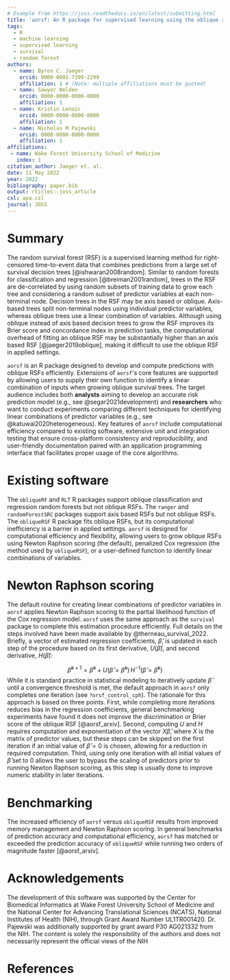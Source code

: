 ```yaml
---
# Example from https://joss.readthedocs.io/en/latest/submitting.html
title: 'aorsf: An R package for supervised learning using the oblique random survival forest'
tags:
  - R
  - machine learning
  - supervised learning
  - survival
  - random forest
authors:
  - name: Byron C. Jaeger
    orcid: 0000-0001-7399-2299
    affiliation: 1 # (Note: multiple affiliations must be quoted)
  - name: Sawyer Welden
    orcid: 0000-0000-0000-0000
    affiliation: 1
  - name: Kristin Lenoir
    orcid: 0000-0000-0000-0000
    affiliation: 1
  - name: Nicholas M Pajewski
    orcid: 0000-0000-0000-0000
    affiliation: 1
affiliations:
 - name: Wake Forest University School of Medicine
   index: 1
citation_author: Jaeger et. al.
date: 11 May 2022
year: 2022
bibliography: paper.bib
output: rticles::joss_article
csl: apa.csl
journal: JOSS
---
```


# Summary

The random survival forest (RSF) is a supervised learning method for right-censored time-to-event data that combines predictions from a large set of survival decision trees [@ishwaran2008random]. Similar to random forests for classification and regression [@breiman2001random], trees in the RSF are de-correlated by using random subsets of training data to grow each tree and considering a random subset of predictor variables at each non-terminal node. Decision trees in the RSF may be axis based or oblique. Axis-based trees split non-terminal nodes using individual predictor variables, whereas oblique trees use a linear combination of variables. Although using oblique instead of axis based decision trees to grow the RSF improves its Brier score and concordance index in prediction tasks, the computational overhead of fitting an oblique RSF may be substantially higher than an axis based RSF [@jaeger2019oblique], making it difficult to use the oblique RSF in applied settings. 


``aorsf`` is an R package designed to develop and compute predictions with oblique RSFs efficiently. Extensions of ``aorsf``'s core features are supported by allowing users to supply their own function to identify a linear combination of inputs when growing oblique survival trees. The target audience includes both __analysts__ aiming to develop an accurate risk prediction model (e.g., see @segar2021development) and __researchers__ who want to conduct experiments comparing different techniques for identifying linear combinations of predictor variables (e.g., see @katuwal2020heterogeneous). Key features of ``aorsf`` include computational efficiency compared to existing software, extensive unit and integration testing that ensure cross-platform consistency and reproducibility, and user-friendly documentation paired with an application programming interface that facilitates proper usage of the core algorithms.

# Existing software 

The `obliqueRF` and `RLT` R packages support oblique classification and regression random forests but not oblique RSFs. The `ranger` and `randomForestSRC` packages support axis based RSFs but not oblique RSFs. The ``obliqueRSF`` R package fits oblique RSFs, but its computational inefficiency is a barrier in applied settings. ``aorsf`` is designed for computational efficiency and flexibility, allowing users to grow oblique RSFs using Newton Raphson scoring (the default), penalized Cox regression (the method used by `obliqueRSF`), or a user-defined function to identify linear combinations of variables. 

# Newton Raphson scoring

The default routine for creating linear combinations of predictor variables in ``aorsf`` applies Newton Raphson scoring to the partial likelihood function of the Cox regression model. ``aorsf`` uses the same approach as the `survival` package to complete this estimation procedure efficiently. Full details on the steps involved have been made available by @therneau_survival_2022. Briefly, a vector of estimated regression coefficients, $\hat{\beta}$, is updated in each step of the procedure based on its first derivative, $U(\hat{\beta})$, and second derivative, $H(\hat{\beta})$: 

$$ \hat{\beta}^{k+1} =  \hat{\beta}^{k} + U(\hat{\beta} = \hat{\beta}^{k})\, H^{-1}(\hat{\beta} = \hat{\beta}^{k})$$
While it is standard practice in statistical modeling to iteratively update $\hat{\beta}$ until a convergence threshold is met, the default approach in ``aorsf`` only completes one iteration (see `?orsf_control_cph`). The rationale for this approach is based on three points. First, while completing more iterations reduces bias in the regression coefficients, general benchmarking experiments have found it does not improve the discrimination or Brier score of the oblique RSF [@aorsf_arxiv]. Second, computing $U$ and $H$ requires computation and exponentiation of the vector $X\hat{\beta}$, where $X$ is the matrix of predictor values, but these steps can be skipped on the first iteration if an initial value of $\hat{\beta} = 0$ is chosen, allowing for a reduction in required computation. Third, using only one iteration with all initial values of $\hat{\beta}$ set to 0 allows the user to bypass the scaling of predictors prior to running Newton Raphson scoring, as this step is usually done to improve numeric stability in later iterations.

# Benchmarking 

The increased efficiency of ``aorsf`` versus `obliqueRSF` results from improved memory management and Newton Raphson scoring. In general benchmarks of prediction accuracy and computational efficiency, ``aorsf`` has matched or exceeded the prediction accuracy of `obliqueRSF` while running two orders of magnitude faster [@aorsf_arxiv]. 

# Acknowledgements

The development of this software was supported by the Center for Biomedical Informatics at Wake Forest University School of Medicine and the National Center for Advancing Translational Sciences (NCATS), National Institutes of Health (NIH), through Grant Award Number UL1TR001420. Dr. Pajewski was additionally supported by grant award P30 AG021332 from the NIH. The content is solely the responsibility of the authors and does not necessarily represent the official views of the NIH

# References
